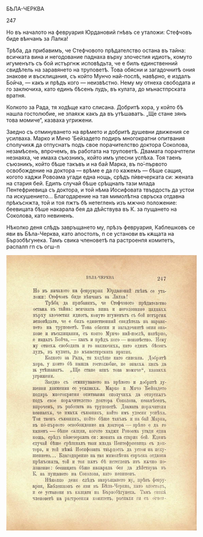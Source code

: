 ﻿БѢЛА-ЧЕРКВА

247

Но въ началото на февруария Юрдановий гнѣвъ се уталожи: Стефчовъ биде вѣнчанъ за Лалка!

Трѣба, да прибавимъ, че Стефчовото прѣдателство остана въ тайна: всичката вина и негодование паднаха върху злочестия идиотъ, комуто игуменътъ съ бой истъргнж исповѣдьта, че е билъ единственний свидѣтель на заравянето на труповетѣ. Това обясни и загадочнитѣ ония знакове и въсклицания, съ който Мунчо най-послѣ, навѣрно, е издалъ Бойча, — какъ и прѣдъ кого — неизвѣстно. Нему му отнеха свободата и го заключиха, като единъ бѣсенъ лудъ, въ кулата, до мънастпрската вратня.

Колкото за Рада, тя ходѣще като слисана. Добритѣ хора, у който бѣ нашла гостолюбие, не зпаяхж какъ да въ утѣшаватъ. „Ще стане зянъ това момиче“, казваха угрижени.

Заедно съ отминуването на врѣмето и добритѣ душевни движения се усилваха. Марко и Мичо 'Бейзадето подиръ многократни опитвания сполучихѫ да отпуснатъ подъ свое порачителство доктора Соколова, незамѣсенъ, впрочемъ, въ работата на труповетѣ. Двамата порачптели незнаяха, че имаха съюзникъ, който имъ улесни успѣха. Тоя таенъ съюзникъ, който бѣше такъвъ и на бай Марка, въ по́-първото освобождение на доктора — врѣме е да го кажемъ — бѣше сащия, когото хаджи Ровоама угади една нощь, срѣдъ пѝвечерката си: жената на стария бей. Едипъ случай бѣше срѣщналъ тази млада Пентефриевица съ доктора, и той нѣма Иосифовата твърдость да устои па искушението... Благодарение на тая мимолѣтна свръска отдавна прѣкъснжта, той и тоя пжтъ бѣ нетегленъ изъ мжчно положение: беевицата бѣше накарала бея да дѣйствува въ К. за пущането на Соколова, като невиненъ.

Нѣколко деня слѣдъ завръщането му, прѣзъ февруария, Каблешковъ се яви въ Бѣла-Черква, като апостолъ, п се установи въ кѫщата на Бързобѣгунека. Тамъ свика членоветѣ па растроенпя комитетъ, распалп гп съ огш-п

![original](../images/278.jpg)


